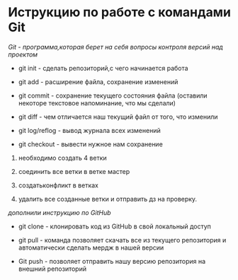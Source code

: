 # Иструкцию по работе с командами Git

*Git - программа,которая берет на себя вопросы контроля версий над проектом*


* git init - сделать репозиторий,с чего начинается работа

* git add - расширение файла, сохранение изменений

* git commit - сохранение текущего состояния файла (оставили некоторе текстовое напоминание, что мы сделали)

* git diff - чем отличается наш текущий файл от того, что изменили

* git log/reflog - вывод журнала всех изменений

* git checkout - вывести нужное нам сохранение



1. необходимо создать 4 ветки

2. соединить все ветки в ветке мастер

3. создатьконфликт в ветках 

4. удалить все созданные ветки и отправить дз на проверку.

*дополнили инструкцию по GitHub*

* git clone - клонировать код из GitHub в свой локальный доступ

* git pull - команда позволяет скачать все из текущего репозитория и автоматически сделать мердж в нашей версии

* Git push - позволяет отправить нашу версию репозитория на внешний репозиторий